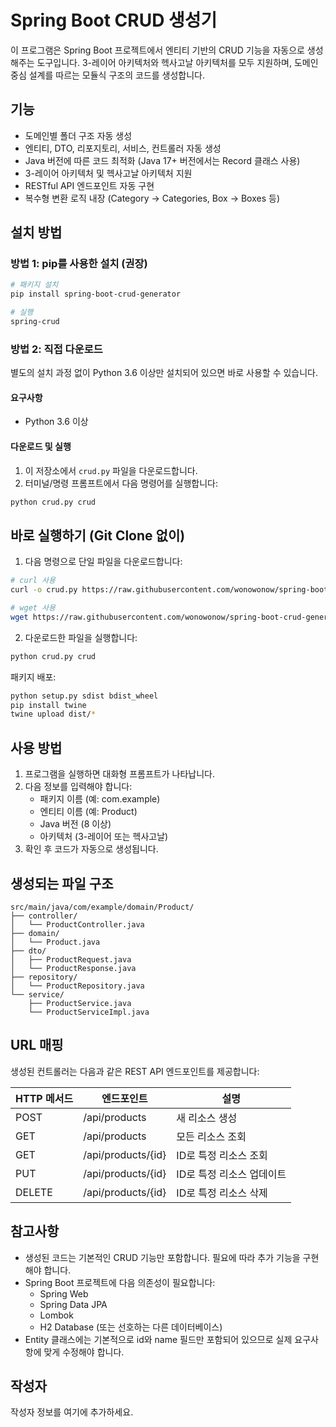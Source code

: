 # Spring Boot CRUD 생성기

이 프로그램은 Spring Boot 프로젝트에서 엔티티 기반의 CRUD 기능을 자동으로 생성해주는 도구입니다. 3-레이어 아키텍처와 헥사고날 아키텍처를 모두 지원하며, 도메인 중심 설계를 따르는 모듈식 구조의 코드를 생성합니다.

## 기능

- 도메인별 폴더 구조 자동 생성
- 엔티티, DTO, 리포지토리, 서비스, 컨트롤러 자동 생성
- Java 버전에 따른 코드 최적화 (Java 17+ 버전에서는 Record 클래스 사용)
- 3-레이어 아키텍처 및 헥사고날 아키텍처 지원
- RESTful API 엔드포인트 자동 구현
- 복수형 변환 로직 내장 (Category → Categories, Box → Boxes 등)

## 설치 방법

### 방법 1: pip를 사용한 설치 (권장)

```bash
# 패키지 설치
pip install spring-boot-crud-generator

# 실행
spring-crud
```

### 방법 2: 직접 다운로드

별도의 설치 과정 없이 Python 3.6 이상만 설치되어 있으면 바로 사용할 수 있습니다.

#### 요구사항

- Python 3.6 이상

#### 다운로드 및 실행

1. 이 저장소에서 `crud.py` 파일을 다운로드합니다.
2. 터미널/명령 프롬프트에서 다음 명령어를 실행합니다:

```bash
python crud.py crud
```

## 바로 실행하기 (Git Clone 없이)

1. 다음 명령으로 단일 파일을 다운로드합니다:

```bash
# curl 사용
curl -o crud.py https://raw.githubusercontent.com/wonowonow/spring-boot-crud-generator/main/crud.py

# wget 사용
wget https://raw.githubusercontent.com/wonowonow/spring-boot-crud-generator/main/crud.py
```

2. 다운로드한 파일을 실행합니다:

```bash
python crud.py crud
```

패키지 배포:
```bash
python setup.py sdist bdist_wheel
pip install twine
twine upload dist/*
```

## 사용 방법

1. 프로그램을 실행하면 대화형 프롬프트가 나타납니다.
2. 다음 정보를 입력해야 합니다:
   - 패키지 이름 (예: com.example)
   - 엔티티 이름 (예: Product)
   - Java 버전 (8 이상)
   - 아키텍처 (3-레이어 또는 헥사고날)
3. 확인 후 코드가 자동으로 생성됩니다.

## 생성되는 파일 구조

```
src/main/java/com/example/domain/Product/
├── controller/
│   └── ProductController.java
├── domain/
│   └── Product.java
├── dto/
│   ├── ProductRequest.java
│   └── ProductResponse.java
├── repository/
│   └── ProductRepository.java
└── service/
    ├── ProductService.java
    └── ProductServiceImpl.java
```

## URL 매핑

생성된 컨트롤러는 다음과 같은 REST API 엔드포인트를 제공합니다:

| HTTP 메서드 | 엔드포인트             | 설명                     |
|----------|----------------------|------------------------|
| POST     | /api/products        | 새 리소스 생성              |
| GET      | /api/products        | 모든 리소스 조회             |
| GET      | /api/products/{id}   | ID로 특정 리소스 조회        |
| PUT      | /api/products/{id}   | ID로 특정 리소스 업데이트     |
| DELETE   | /api/products/{id}   | ID로 특정 리소스 삭제        |

## 참고사항

- 생성된 코드는 기본적인 CRUD 기능만 포함합니다. 필요에 따라 추가 기능을 구현해야 합니다.
- Spring Boot 프로젝트에 다음 의존성이 필요합니다:
  - Spring Web
  - Spring Data JPA
  - Lombok
  - H2 Database (또는 선호하는 다른 데이터베이스)
- Entity 클래스에는 기본적으로 id와 name 필드만 포함되어 있으므로 실제 요구사항에 맞게 수정해야 합니다.


## 작성자

작성자 정보를 여기에 추가하세요.
